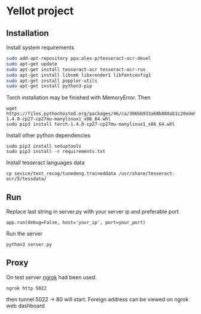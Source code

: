 # Yellot project

## Installation

Install system requirements
```bash
sudo add-apt-repository ppa:alex-p/tesseract-ocr-devel
sudo apt-get update
sudo apt-get install tesseract-ocr tesseract-ocr-rus
sudo apt-get install libsm6 libxrender1 libfontconfig1
sudo apt-get install poppler-utils
sudo apt-get install python3-pip

```

Torch installation may be finished with MemoryError. Then
```
wget https://files.pythonhosted.org/packages/46/ca/306bb933a68b888ab1c20ede0342506b85857635f04fb55a56e53065579b/torch-1.4.0-cp27-cp27mu-manylinux1_x86_64.whl
sudo pip3 install torch-1.4.0-cp27-cp27mu-manylinux1_x86_64.whl
```


Install other python dependencies
```
sudo pip3 install setuptools
sudo pip3 install -r requirements.txt
```

Install tesseract languages data
```
cp sevice/text_recog/tunedeng.traineddata /usr/share/tesseract-ocr/5/tessdata/
```

## Run

Replace last string in server.py with your server ip and preferable port
```
app.run(debug=False, host='your_ip', port=your_port)
```

Run the server 
```
python3 server.py 
```


## Proxy

On test server [ngrok](https://dashboard.ngrok.com/get-started) had been used.
```
ngrok http 5022 
```

then tunnel 5022 -> 80 will start. Foreign address can be viewed on ngrok web dashboard
